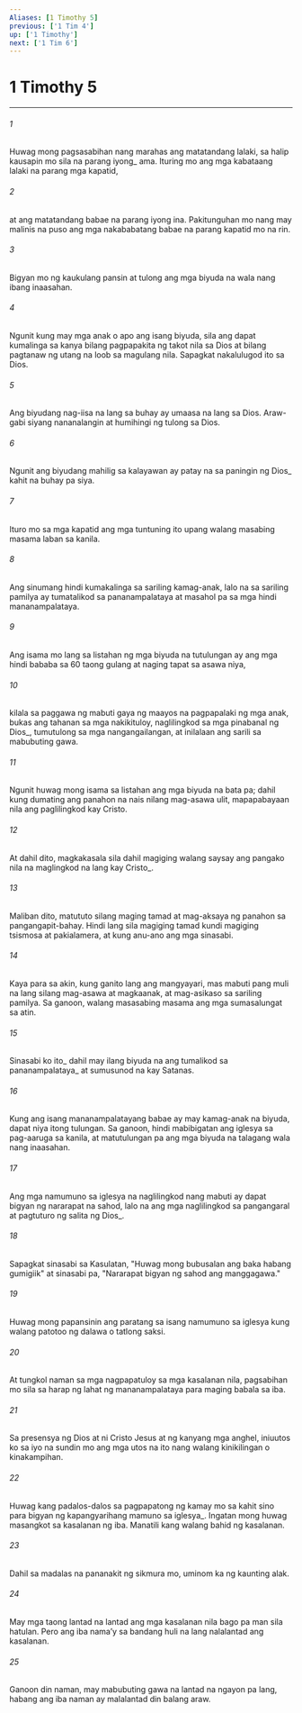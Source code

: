 ```yaml
---
Aliases: [1 Timothy 5]
previous: ['1 Tim 4']
up: ['1 Timothy']
next: ['1 Tim 6']
---
```

# 1 Timothy 5

***






















###### 1 










Huwag mong pagsasabihan nang marahas ang matatandang lalaki, sa halip kausapin mo sila na parang iyong_ ama. Ituring mo ang mga kabataang lalaki na parang mga kapatid, 





















###### 2 










at ang matatandang babae na parang iyong ina. Pakitunguhan mo nang may malinis na puso ang mga nakababatang babae na parang kapatid mo na rin. 





















###### 3 










Bigyan mo ng kaukulang pansin at tulong ang mga biyuda na wala nang ibang inaasahan. 





















###### 4 










Ngunit kung may mga anak o apo ang isang biyuda, sila ang dapat kumalinga sa kanya bilang pagpapakita ng takot nila sa Dios at bilang pagtanaw ng utang na loob sa magulang nila. Sapagkat nakalulugod ito sa Dios. 





















###### 5 










Ang biyudang nag-iisa na lang sa buhay ay umaasa na lang sa Dios. Araw-gabi siyang nananalangin at humihingi ng tulong sa Dios. 





















###### 6 










Ngunit ang biyudang mahilig sa kalayawan ay patay na sa paningin ng Dios_ kahit na buhay pa siya. 





















###### 7 










Ituro mo sa mga kapatid ang mga tuntuning ito upang walang masabing masama laban sa kanila. 





















###### 8 










Ang sinumang hindi kumakalinga sa sariling kamag-anak, lalo na sa sariling pamilya ay tumatalikod sa pananampalataya at masahol pa sa mga hindi mananampalataya. 





















###### 9 










Ang isama mo lang sa listahan ng mga biyuda na tutulungan ay ang mga hindi bababa sa 60 taong gulang at naging tapat sa asawa niya, 





















###### 10 










kilala sa paggawa ng mabuti gaya ng maayos na pagpapalaki ng mga anak, bukas ang tahanan sa mga nakikituloy, naglilingkod sa mga pinabanal ng Dios_, tumutulong sa mga nangangailangan, at inilalaan ang sarili sa mabubuting gawa. 





















###### 11 










Ngunit huwag mong isama sa listahan ang mga biyuda na bata pa; dahil kung dumating ang panahon na nais nilang mag-asawa ulit, mapapabayaan nila ang paglilingkod kay Cristo. 





















###### 12 










At dahil dito, magkakasala sila dahil magiging walang saysay ang pangako nila na maglingkod na lang kay Cristo_. 





















###### 13 










Maliban dito, matututo silang maging tamad at mag-aksaya ng panahon sa pangangapit-bahay. Hindi lang sila magiging tamad kundi magiging tsismosa at pakialamera, at kung anu-ano ang mga sinasabi. 





















###### 14 










Kaya para sa akin, kung ganito lang ang mangyayari, mas mabuti pang muli na lang silang mag-asawa at magkaanak, at mag-asikaso sa sariling pamilya. Sa ganoon, walang masasabing masama ang mga sumasalungat sa atin. 





















###### 15 










Sinasabi ko ito_ dahil may ilang biyuda na ang tumalikod sa pananampalataya_ at sumusunod na kay Satanas. 





















###### 16 










Kung ang isang mananampalatayang babae ay may kamag-anak na biyuda, dapat niya itong tulungan. Sa ganoon, hindi mabibigatan ang iglesya sa pag-aaruga sa kanila, at matutulungan pa ang mga biyuda na talagang wala nang inaasahan. 





















###### 17 










Ang mga namumuno sa iglesya na naglilingkod nang mabuti ay dapat bigyan ng nararapat na sahod, lalo na ang mga naglilingkod sa pangangaral at pagtuturo ng salita ng Dios_. 





















###### 18 










Sapagkat sinasabi sa Kasulatan, "Huwag mong bubusalan ang baka habang gumigiik" at sinasabi pa, "Nararapat bigyan ng sahod ang manggagawa." 





















###### 19 










Huwag mong papansinin ang paratang sa isang namumuno sa iglesya kung walang patotoo ng dalawa o tatlong saksi. 





















###### 20 










At tungkol naman sa mga nagpapatuloy sa mga kasalanan nila, pagsabihan mo sila sa harap ng lahat ng mananampalataya para maging babala sa iba. 





















###### 21 










Sa presensya ng Dios at ni Cristo Jesus at ng kanyang mga anghel, iniuutos ko sa iyo na sundin mo ang mga utos na ito nang walang kinikilingan o kinakampihan. 





















###### 22 










Huwag kang padalos-dalos sa pagpapatong ng kamay mo sa kahit sino para bigyan ng kapangyarihang mamuno sa iglesya_. Ingatan mong huwag masangkot sa kasalanan ng iba. Manatili kang walang bahid ng kasalanan. 





















###### 23 










Dahil sa madalas na pananakit ng sikmura mo, uminom ka ng kaunting alak. 





















###### 24 










May mga taong lantad na lantad ang mga kasalanan nila bago pa man sila hatulan. Pero ang iba namaʼy sa bandang huli na lang nalalantad ang kasalanan. 





















###### 25 










Ganoon din naman, may mabubuting gawa na lantad na ngayon pa lang, habang ang iba naman ay malalantad din balang araw.
